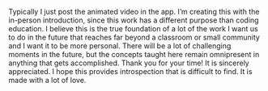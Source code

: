 Typically I just post the animated video in the app. I’m creating this with the in-person introduction, since this work has a different purpose than coding education. I believe this is the true foundation of a lot of the work I want us to do in the future that reaches far beyond a classroom or small community and I want it to be more personal. There will be a lot of challenging moments in the future, but the concepts taught here remain omnipresent in anything that gets accomplished. Thank you for your time! It is sincerely appreciated. I hope this provides introspection that is difficult to find. It is made with a lot of love.
